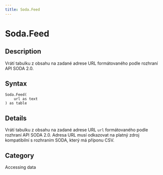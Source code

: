 ```yaml
---
title: Soda.Feed
---
```


# Soda.Feed


## Description

Vrátí tabulku z obsahu na zadané adrese URL formátovaného podle rozhraní API SODA 2.0.


## Syntax

```powerquery
Soda.Feed(
    url as text
) as table
```


## Details

Vrátí tabulku z obsahu na zadané adrese URL <code>url</code> formátovaného podle rozhraní API SODA 2.0. Adresa URL musí odkazovat na platný zdroj kompatibilní s rozhraním SODA, který má příponu CSV.



## Category
Accessing data
